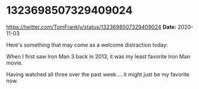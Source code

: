 # 1323698507329409024
https://twitter.com/TomFrankly/status/1323698507329409024
**Date:** 2020-11-03

Here's something that may come as a welcome distraction today:

When I first saw Iron Man 3 back in 2013, it was my least favorite Iron Man movie.

Having watched all three over the past week.... it might just be my favorite now.
